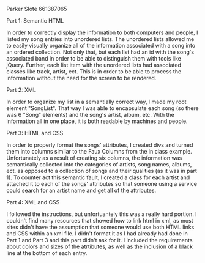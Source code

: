 Parker Slote
661387065



Part 1: Semantic HTML

In order to correctly display the information to both computers and people, I listed my song entries into unordered lists. The unordered lists allowed me to easily visually organize all of the information associated with a song into an ordered collection. Not only that, but each list had an id with the song's associated band in order to be able to distinguish them with tools like jQuery. Further, each list item with the unordered lists had associated classes like track, artist, ect. This is in order to be able to process the information without the need for the screen to be rendered.



Part 2: XML

In order to organize my list in a semantially correct way, I made my root element "SongList". That way I was able to encapsulate each song (so there was 6 "Song" elements) and the song's artist, album, etc. With the information all in one place, it is both readable by machines and people.



Part 3: HTML and CSS

In order to properly format the songs' attributes, I created divs and turned them into columns similar to the Faux Columns from the in class example. Unfortunately as a result of creating six columns, the information was semantically collected into the categories of artists, song names, albums, ect. as opposed to a collection of songs and their qualities (as it was in part 1). To counter act this semantic fault, I created a class for each artist and attached it to each of the songs' attributes so that someone using a service could search for an artist name and get all of the attributes.



Part 4: XML and CSS

I followed the instructions, but unfortuantely this was a really hard portion. I couldn't find many resources that showed how to link html in xml, as most sites didn't have the assumption that someone would use both HTML links and CSS within an xml file. I didn't format it as I had already had done in Part 1 and Part 3 and this part didn't ask for it. I included the requirements about colors and sizes of the atrtibutes, as well as the inclusion of a black line at the bottom of each entry.
